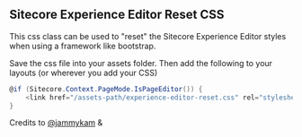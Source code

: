 ## Sitecore Experience Editor Reset CSS

This css class can be used to "reset" the Sitecore Experience Editor styles when using a framework like bootstrap.

Save the css file into your assets folder. Then add the following to your layouts (or wherever you add your CSS)

```csharp
@if (Sitecore.Context.PageMode.IsPageEditor()) {
    <link href="/assets-path/experience-editor-reset.css" rel="stylesheet" />
}
```

Credits to [@jammykam](https://twitter.com/jammykam) & 